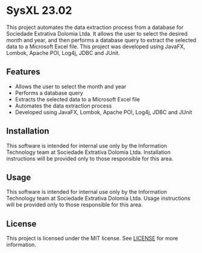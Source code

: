 # SysXL 23.02

This project automates the data extraction process from a database for Sociedade Extrativa Dolomia Ltda. It allows the user to select the desired month and year, and then performs a database query to extract the selected data to a Microsoft Excel file. This project was developed using JavaFX, Lombok, Apache POI, Log4j, JDBC and JUnit.

## Features
- Allows the user to select the month and year
- Performs a database query
- Extracts the selected data to a Microsoft Excel file
- Automates the data extraction process
- Developed using JavaFX, Lombok, Apache POI, Log4j, JDBC and JUnit

## Installation
This software is intended for internal use only by the Information Technology team at Sociedade Extrativa Dolomia Ltda. Installation instructions will be provided only to those responsible for this area.

## Usage
This software is intended for internal use only by the Information Technology team at Sociedade Extrativa Dolomia Ltda. Usage instructions will be provided only to those responsible for this area.

## License
This project is licensed under the MIT license. See [LICENSE](../tst/SysXL/LICENSE) for more information.
